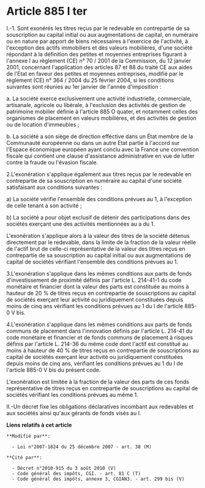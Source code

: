 # Article 885 I ter

I.-1. Sont exonérés les titres reçus par le redevable en contrepartie de sa souscription au capital initial ou aux
augmentations de capital, en numéraire ou en nature par apport de biens nécessaires à l'exercice de l'activité, à l'exception
des actifs immobiliers et des valeurs mobilières, d'une société répondant à la définition des petites et moyennes entreprises
figurant à l'annexe I au règlement (CE) n° 70 / 2001 de la Commission, du 12 janvier 2001, concernant l'application des
articles 87 et 88 du traité CE aux aides de l'Etat en faveur des petites et moyennes entreprises, modifié par le règlement
(CE) n° 364 / 2004 du 25 février 2004, si les conditions suivantes sont réunies au 1er janvier de l'année d'imposition : 

a. La société exerce exclusivement une activité industrielle, commerciale, artisanale, agricole ou libérale, à l'exclusion
des activités de gestion de patrimoine mobilier définie à l'article 885 O quater, et notamment celles des organismes de
placement en valeurs mobilières, et des activités de gestion ou de location d'immeubles ; 

b. La société a son siège de direction effective dans un État membre de la Communauté européenne ou dans un autre Etat partie
à l'accord sur l'Espace économique européen ayant conclu avec la France une convention fiscale qui contient une clause
d'assistance administrative en vue de lutter contre la fraude ou l'évasion fiscale. 

2.L'exonération s'applique également aux titres reçus par le redevable en contrepartie de sa souscription en numéraire au
capital d'une société satisfaisant aux conditions suivantes : 

a) La société vérifie l'ensemble des conditions prévues au 1, à l'exception de celle tenant à son activité ; 

b) La société a pour objet exclusif de détenir des participations dans des sociétés exerçant une des activités mentionnées au
a du 1.

L'exonération s'applique alors à la valeur des titres de la société détenus directement par le redevable, dans la limite de
la fraction de la valeur réelle de l'actif brut de celle-ci représentative de la valeur des titres reçus en contrepartie de
sa souscription au capital initial ou aux augmentations de capital de sociétés vérifiant l'ensemble des conditions prévues au
1. 

3.L'exonération s'applique dans les mêmes conditions aux parts de fonds d'investissement de proximité définis par l'article
L. 214-41-1 du code monétaire et financier dont la valeur des parts est constituée au moins à hauteur de 20 % de titres reçus
en contrepartie de souscriptions au capital de sociétés exerçant leur activité ou juridiquement constituées depuis moins de
cinq ans vérifiant les conditions prévues au 1 du I de l'article 885-0 V bis. 

4.L'exonération s'applique dans les mêmes conditions aux parts de fonds communs de placement dans l'innovation définis par
l'article L. 214-41 du code monétaire et financier et de fonds communs de placement à risques définis par l'article L. 214-36
du même code dont l'actif est constitué au moins à hauteur de 40 % de titres reçus en contrepartie de souscriptions au
capital de sociétés exerçant leur activité ou juridiquement constituées depuis moins de cinq ans, vérifiant les conditions
prévues au 1 du I de l'article 885-0 V bis du présent code.

L'exonération est limitée à la fraction de la valeur des parts de ces fonds représentative de titres reçus en contrepartie de
souscriptions au capital de sociétés vérifiant les conditions prévues au même 1. 

II.-Un décret fixe les obligations déclaratives incombant aux redevables et aux sociétés ainsi qu'aux gérants de fonds visés
au I.

**Liens relatifs à cet article**

	**Modifié par**:

	  - Loi n°2007-1824 du 25 décembre 2007 - art. 38 (M)

	**Cité par**:

	  - Décret n°2010-915 du 3 août 2010 (V)
	  - Code général des impôts, CGI. - art. 81 C (T)
	  - Code général des impôts, annexe 3, CGIAN3. - art. 299 bis (V)
